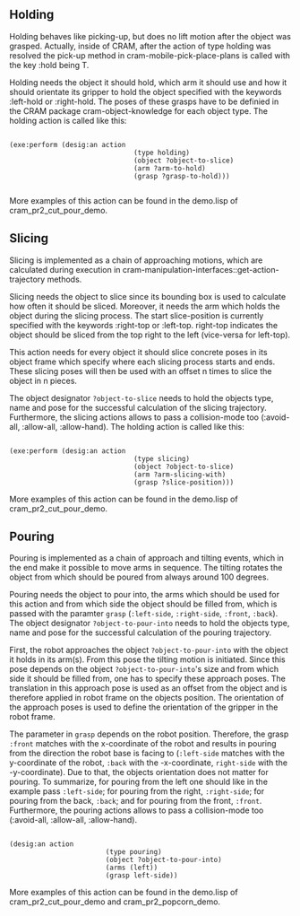 ## Holding

Holding behaves like picking-up, but does no lift motion after the object was grasped. Actually, inside of CRAM, after the action of type holding was resolved the pick-up method in cram-mobile-pick-place-plans is called with the key :hold being T.

Holding needs the object it should hold, which arm it should use and how it should orientate its gripper to hold the object specified with the keywords :left-hold or :right-hold. The poses of these grasps have to be definied in the CRAM package cram-object-knowledge for each object type. The holding action is called like this:


```

(exe:perform (desig:an action
                               (type holding)
                               (object ?object-to-slice)
                               (arm ?arm-to-hold) 
                               (grasp ?grasp-to-hold)))


```


More examples of this action can be found in the demo.lisp of cram_pr2_cut_pour_demo.

## Slicing

Slicing is implemented as a chain of approaching motions, which are calculated during execution in cram-manipulation-interfaces::get-action-trajectory methods. 

Slicing needs the object to slice since its bounding box is used to calculate how often it should be sliced. Moreover, it needs the arm which holds the object during the slicing process. The start slice-position is currently specified with the keywords :right-top or :left-top. right-top indicates the object should be sliced from the top right to the left (vice-versa for left-top).

This action needs for every object it should slice concrete poses in its object frame which specify where each slicing process starts and ends. These slicing poses will then be used with an offset n times to slice the object in n pieces. 

The object designator `?object-to-slice` needs to hold the objects type, name and pose for the successful calculation of the slicing trajectory. Furthermore, the slicing actions allows to pass a collision-mode too (:avoid-all, :allow-all, :allow-hand). The holding action is called like this:


```

(exe:perform (desig:an action
                               (type slicing)
                               (object ?object-to-slice)
                               (arm ?arm-slicing-with) 
                               (grasp ?slice-position)))

```

More examples of this action can be found in the demo.lisp of cram_pr2_cut_pour_demo.

## Pouring

Pouring is implemented as a chain of approach and tilting events, which in the end make it possible to move arms in sequence. The tilting rotates the object from which should be poured from always around 100 degrees.

Pouring needs the object to pour into, the arms which should be used for this action and from which side the object should be filled from, which is passed with the paramter `grasp` (`:left-side`, `:right-side`, `:front`, `:back`). The object designator `?object-to-pour-into` needs to hold the objects type, name and pose for the successful calculation of the pouring trajectory. 

First, the robot approaches the object `?object-to-pour-into` with the object it holds in its arm(s). From this pose the tilting motion is initiated. Since this pose depends on the object `?object-to-pour-into`'s size and from which side it should be filled from, one has to specify these approach poses. The translation in this approach pose is used as an offset from the object and is therefore applied in robot frame on the objects position. The orientation of the approach poses is used to define the orientation of the gripper in the robot frame.

The parameter in `grasp` depends on the robot position. Therefore, the grasp `:front` matches with the x-coordinate of the robot and results in pouring from the direction the robot base is facing to (`:left-side` matches with the y-coordinate of the robot, `:back` with the -x-coordinate, `right-side` with the -y-coordinate). Due to that, the objects orientation does not matter for pouring. To summarize, for pouring from the left one should like in the example pass `:left-side`; for pouring from the right, `:right-side`; for pouring from the back, `:back`; and for pouring from the front, `:front`. Furthermore, the pouring actions allows to pass a collision-mode too (:avoid-all, :allow-all, :allow-hand).

```

(desig:an action
                        (type pouring)
                        (object ?object-to-pour-into)
                        (arms (left))
                        (grasp left-side))

```

More examples of this action can be found in the demo.lisp of cram_pr2_cut_pour_demo and cram_pr2_popcorn_demo.
